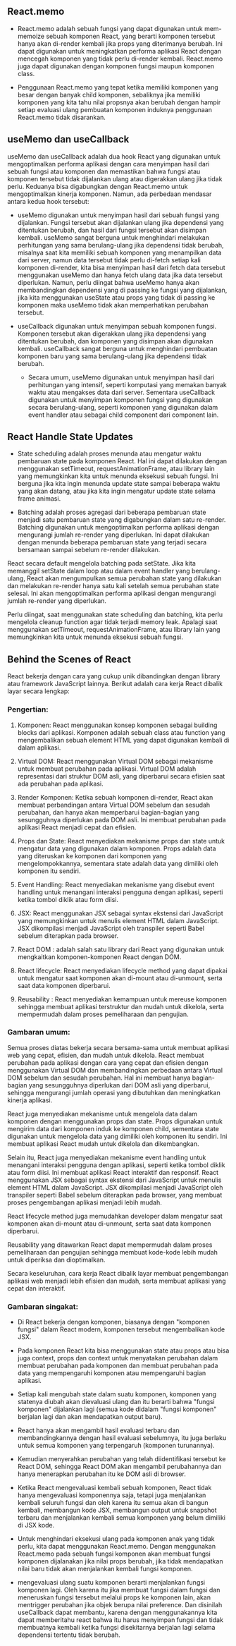 ## React.memo

-   React.memo adalah sebuah fungsi yang dapat digunakan untuk mem-memoize sebuah komponen React, yang berarti komponen tersebut hanya akan di-render kembali jika props yang diterimanya berubah. Ini dapat digunakan untuk meningkatkan performa aplikasi React dengan mencegah komponen yang tidak perlu di-render kembali. React.memo juga dapat digunakan dengan komponen fungsi maupun komponen class.

-   Penggunaan React.memo yang tepat ketika memiliki komponen yang besar dengan banyak child komponen, sebaliknya jika memiliki komponen yang kita tahu nilai propsnya akan berubah dengan hampir setiap evaluasi ulang pembuatan komponen induknya penggunaan React.memo tidak disarankan.

## useMemo dan useCallback

useMemo dan useCallback adalah dua hook React yang digunakan untuk mengoptimalkan performa aplikasi dengan cara menyimpan hasil dari sebuah fungsi atau komponen dan memastikan bahwa fungsi atau komponen tersebut tidak dijalankan ulang atau digerakkan ulang jika tidak perlu. Keduanya bisa digabungkan dengan React.memo untuk mengoptimalkan kinerja komponen. Namun, ada perbedaan mendasar antara kedua hook tersebut:

-   useMemo digunakan untuk menyimpan hasil dari sebuah fungsi yang dijalankan. Fungsi tersebut akan dijalankan ulang jika dependensi yang ditentukan berubah, dan hasil dari fungsi tersebut akan disimpan kembali. useMemo sangat berguna untuk menghindari melakukan perhitungan yang sama berulang-ulang jika dependensi tidak berubah, misalnya saat kita memiliki sebuah komponen yang menampilkan data dari server, namun data tersebut tidak perlu di-fetch setiap kali komponen di-render, kita bisa menyimpan hasil dari fetch data tersebut menggunakan useMemo dan hanya fetch ulang data jika data tersebut diperlukan. Namun, perlu diingat bahwa useMemo hanya akan membandingkan dependensi yang di passing ke fungsi yang dijalankan, jika kita menggunakan useState atau props yang tidak di passing ke komponen maka useMemo tidak akan memperhatikan perubahan tersebut.

-   useCallback digunakan untuk menyimpan sebuah komponen fungsi. Komponen tersebut akan digerakkan ulang jika dependensi yang ditentukan berubah, dan komponen yang disimpan akan digunakan kembali. useCallback sangat berguna untuk menghindari pembuatan komponen baru yang sama berulang-ulang jika dependensi tidak berubah.

    -   Secara umum, useMemo digunakan untuk menyimpan hasil dari perhitungan yang intensif, seperti komputasi yang memakan banyak waktu atau mengakses data dari server. Sementara useCallback digunakan untuk menyimpan komponen fungsi yang digunakan secara berulang-ulang, seperti komponen yang digunakan dalam event handler atau sebagai child component dari component lain.

## React Handle State Updates

-   State scheduling adalah proses menunda atau mengatur waktu pembaruan state pada komponen React. Hal ini dapat dilakukan dengan menggunakan setTimeout, requestAnimationFrame, atau library lain yang memungkinkan kita untuk menunda eksekusi sebuah fungsi. Ini berguna jika kita ingin menunda update state sampai beberapa waktu yang akan datang, atau jika kita ingin mengatur update state selama frame animasi.

-   Batching adalah proses agregasi dari beberapa pembaruan state menjadi satu pembaruan state yang digabungkan dalam satu re-render. Batching digunakan untuk mengoptimalkan performa aplikasi dengan mengurangi jumlah re-render yang diperlukan. Ini dapat dilakukan dengan menunda beberapa pembaruan state yang terjadi secara bersamaan sampai sebelum re-render dilakukan.

React secara default mengelola batching pada setState. Jika kita memanggil setState dalam loop atau dalam event handler yang berulang-ulang, React akan mengumpulkan semua perubahan state yang dilakukan dan melakukan re-render hanya satu kali setelah semua perubahan state selesai. Ini akan mengoptimalkan performa aplikasi dengan mengurangi jumlah re-render yang diperlukan.

Perlu diingat, saat menggunakan state scheduling dan batching, kita perlu mengelola cleanup function agar tidak terjadi memory leak. Apalagi saat menggunakan setTimeout, requestAnimationFrame, atau library lain yang memungkinkan kita untuk menunda eksekusi sebuah fungsi.

## Behind the Scenes of React

React bekerja dengan cara yang cukup unik dibandingkan dengan library atau framework JavaScript lainnya. Berikut adalah cara kerja React dibalik layar secara lengkap:

### Pengertian:

1. Komponen: React menggunakan konsep komponen sebagai building blocks dari aplikasi. Komponen adalah sebuah class atau function yang mengembalikan sebuah element HTML yang dapat digunakan kembali di dalam aplikasi.

2. Virtual DOM: React menggunakan Virtual DOM sebagai mekanisme untuk membuat perubahan pada aplikasi. Virtual DOM adalah representasi dari struktur DOM asli, yang diperbarui secara efisien saat ada perubahan pada aplikasi.

3. Render Komponen: Ketika sebuah komponen di-render, React akan membuat perbandingan antara Virtual DOM sebelum dan sesudah perubahan, dan hanya akan memperbarui bagian-bagian yang sesungguhnya diperlukan pada DOM asli. Ini membuat perubahan pada aplikasi React menjadi cepat dan efisien.

4. Props dan State: React menyediakan mekanisme props dan state untuk mengatur data yang digunakan dalam komponen. Props adalah data yang diteruskan ke komponen dari komponen yang mengelompokkannya, sementara state adalah data yang dimiliki oleh komponen itu sendiri.

5. Event Handling: React menyediakan mekanisme yang disebut event handling untuk menangani interaksi pengguna dengan aplikasi, seperti ketika tombol diklik atau form diisi.

6. JSX: React menggunakan JSX sebagai syntax ekstensi dari JavaScript yang memungkinkan untuk menulis element HTML dalam JavaScript. JSX dikompilasi menjadi JavaScript oleh transpiler seperti Babel sebelum diterapkan pada browser.

7. React DOM : adalah salah satu library dari React yang digunakan untuk mengkaitkan komponen-komponen React dengan DOM.

8. React lifecycle: React menyediakan lifecycle method yang dapat dipakai untuk mengatur saat komponen akan di-mount atau di-unmount, serta saat data komponen diperbarui.

9. Reusability : React menyediakan kemampuan untuk mereuse komponen sehingga membuat aplikasi terstruktur dan mudah untuk dikelola, serta mempermudah dalam proses pemeliharaan dan pengujian.

### Gambaran umum:

Semua proses diatas bekerja secara bersama-sama untuk membuat aplikasi web yang cepat, efisien, dan mudah untuk dikelola. React membuat perubahan pada aplikasi dengan cara yang cepat dan efisien dengan menggunakan Virtual DOM dan membandingkan perbedaan antara Virtual DOM sebelum dan sesudah perubahan. Hal ini membuat hanya bagian-bagian yang sesungguhnya diperlukan dari DOM asli yang diperbarui, sehingga mengurangi jumlah operasi yang dibutuhkan dan meningkatkan kinerja aplikasi.

React juga menyediakan mekanisme untuk mengelola data dalam komponen dengan menggunakan props dan state. Props digunakan untuk mengirim data dari komponen induk ke komponen child, sementara state digunakan untuk mengelola data yang dimiliki oleh komponen itu sendiri. Ini membuat aplikasi React mudah untuk dikelola dan dikembangkan.

Selain itu, React juga menyediakan mekanisme event handling untuk menangani interaksi pengguna dengan aplikasi, seperti ketika tombol diklik atau form diisi. Ini membuat aplikasi React interaktif dan responsif. React menggunakan JSX sebagai syntax ekstensi dari JavaScript untuk menulis element HTML dalam JavaScript. JSX dikompilasi menjadi JavaScript oleh transpiler seperti Babel sebelum diterapkan pada browser, yang membuat proses pengembangan aplikasi menjadi lebih mudah.

React lifecycle method juga memudahkan developer dalam mengatur saat komponen akan di-mount atau di-unmount, serta saat data komponen diperbarui.

Reusability yang ditawarkan React dapat mempermudah dalam proses pemeliharaan dan pengujian sehingga membuat kode-kode lebih mudah untuk diperiksa dan dioptimalkan.

Secara keseluruhan, cara kerja React dibalik layar membuat pengembangan aplikasi web menjadi lebih efisien dan mudah, serta membuat aplikasi yang cepat dan interaktif.

### Gambaran singakat:

-   Di React bekerja dengan komponen, biasanya dengan "komponen fungsi" dalam React modern, komponen tersebut mengembalikan kode JSX.

-   Pada komponen React kita bisa menggunakan state atau props atau bisa juga context, props dan context untuk menyatakan perubahan dalam membuat perubahan pada komponen dan membuat perubahan pada data yang mempengaruhi komponen atau mempengaruhi bagian aplikasi.

-   Setiap kali mengubah state dalam suatu komponen, komponen yang statenya diubah akan dievaluasi ulang dan itu berarti bahwa "fungsi komponen" dijalankan lagi (semua kode didalam "fungsi komponen" berjalan lagi dan akan mendapatkan output baru).

-   React hanya akan mengambil hasil evaluasi terbaru dan membandingkannya dengan hasil evaluasi sebelumnya, itu juga berlaku untuk semua komponen yang terpengaruh (komponen turunannya).

-   Kemudian menyerahkan perubahan yang telah diidentifikasi tersebut ke React DOM, sehingga React DOM akan mengambil perubahannya dan hanya menerapkan perubahan itu ke DOM asli di browser.

-   Ketika React mengevaluasi kembali sebuah komponen, React tidak hanya mengevaluasi komponennya saja, tetapi juga menjalankan kembali seluruh fungsi dan oleh karena itu semua akan di bangun kembali, membangun kode JSX, membangun output untuk snapshot terbaru dan menjalankan kembali semua komponen yang belum dimiliki di JSX kode.

-   Untuk menghindari eksekusi ulang pada komponen anak yang tidak perlu, kita dapat menggunakan React.memo. Dengan menggunakan React.memo pada sebuah fungsi komponen akan membuat fungsi komponen dijalanakan jika nilai props berubah, jika tidak mendapatkan nilai baru tidak akan menjalankan kembali fungsi komponen.

-   mengevaluasi ulang suatu komponen berarti menjalankan fungsi komponen lagi. Oleh karena itu jika membuat fungsi dalam fungsi dan meneruskan fungsi tersebut melalui props ke komponen lain, akan mentrigger perubahan jika objek berupa nilai preference. Dan disinilah useCallback dapat membantu, karena dengan menggunakannya kita dapat memberitahu react bahwa itu harus menyimpan fungsi dan tidak membuatnya kembali ketika fungsi disekitarnya berjalan lagi selama dependensi tertentu tidak berubah.
